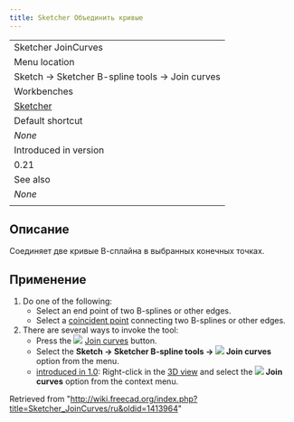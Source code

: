```yaml
---
title: Sketcher Объединить кривые
---
```

|  |
| --- |
| Sketcher JoinCurves |
| Menu location |
| Sketch → Sketcher B-spline tools → Join curves |
| Workbenches |
| [Sketcher](/Sketcher_Workbench "Sketcher Workbench") |
| Default shortcut |
| *None* |
| Introduced in version |
| 0.21 |
| See also |
| *None* |
|  |

## Описание

Соединяет две кривые В-сплайна в выбранных конечных точках.

## Применение

1. Do one of the following:
   * Select an end point of two B-splines or other edges.
   * Select a [coincident point](/Sketcher_ConstrainCoincident "Sketcher ConstrainCoincident") connecting two B-splines or other edges.
2. There are several ways to invoke the tool:
   * Press the ![](/images/Sketcher_JoinCurves.svg) [Join curves](/Sketcher_JoinCurves "Sketcher JoinCurves") button.
   * Select the **Sketch → Sketcher B-spline tools → ![](/images/Sketcher_JoinCurves.svg) Join curves** option from the menu.
   * [introduced in 1.0](/Release_notes_1.0 "Release notes 1.0"): Right-click in the [3D view](/3D_view "3D view") and select the **![](/images/Sketcher_JoinCurves.svg) Join curves** option from the context menu.

Retrieved from "<http://wiki.freecad.org/index.php?title=Sketcher_JoinCurves/ru&oldid=1413964>"
